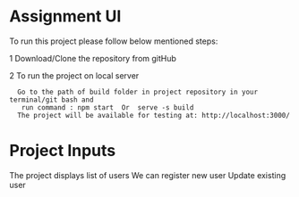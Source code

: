 # Assignment UI

To run this project please follow below mentioned steps:

1 Download/Clone the repository from gitHub

2 To run the project on local server

      Go to the path of build folder in project repository in your terminal/git bash and
       run command : npm start  Or  serve -s build
      The project will be available for testing at: http://localhost:3000/

# Project Inputs

The project displays list of users
We can register new user
Update existing user
